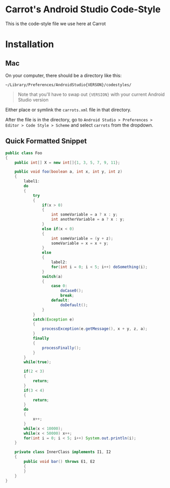 # Carrot's Android Studio Code-Style

This is the code-style file we use here at Carrot

# Installation

## Mac

On your computer, there should be a directory like this:

```
~/Library/Preferences/AndroidStudio{VERSON}/codestyles/
```

> Note that you'll have to swap out `{VERSION}` with your current Android Studio version

Either place or symlink the `carrots.xml` file in that directory.

After the file is in the directory, go to `Android Studio > Preferences > Editor > Code Style > Scheme` and select `carrots` from the dropdown.

## Quick Formatted Snippet

```java
public class Foo
{
    public int[] X = new int[]{1, 3, 5, 7, 9, 11};

    public void foo(boolean a, int x, int y, int z)
    {
        label1:
        do
        {
            try
            {
                if(x > 0)
                {
                    int someVariable = a ? x : y;
                    int anotherVariable = a ? x : y;
                }
                else if(x < 0)
                {
                    int someVariable = (y + z);
                    someVariable = x = x + y;
                }
                else
                {
                    label2:
                    for(int i = 0; i < 5; i++) doSomething(i);
                }
                switch(a)
                {
                    case 0:
                        doCase0();
                        break;
                    default:
                        doDefault();
                }
            }
            catch(Exception e)
            {
                processException(e.getMessage(), x + y, z, a);
            }
            finally
            {
                processFinally();
            }
        }
        while(true);

        if(2 < 3)
        {
            return;
        }
        if(3 < 4)
        {
            return;
        }
        do
        {
            x++;
        }
        while(x < 10000);
        while(x < 50000) x++;
        for(int i = 0; i < 5; i++) System.out.println(i);
    }

    private class InnerClass implements I1, I2
    {
        public void bar() throws E1, E2
        {
        }
    }
}
```
